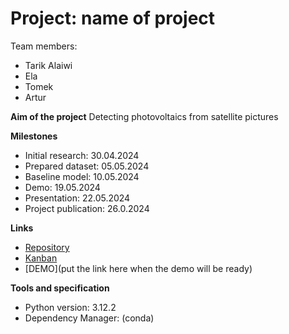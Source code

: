 # Project: name of project
Team members:
- Tarik Alaiwi
- Ela 
- Tomek 
- Artur 

**Aim of the project**
Detecting photovoltaics from satellite pictures

**Milestones**
- Initial research: 30.04.2024 
- Prepared dataset: 05.05.2024 
- Baseline model: 10.05.2024 
- Demo: 19.05.2024 
- Presentation: 22.05.2024 
- Project publication: 26.0.2024 

**Links**
- [Repository](https://github.com/knsiczarnamagia/yolo.git)
- [Kanban](https://github.com/users/knsiczarnamagia/projects/11/views/8)
- [DEMO](put the link here when the demo will be ready)

**Tools and specification**
- Python version: 3.12.2
- Dependency Manager: (conda)